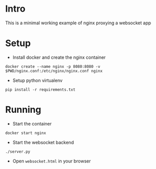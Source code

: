 # Intro
This is a minimal working example of nginx proxying a websocket app


# Setup
- Install docker and create the nginx container

```
docker create --name nginx -p 8080:8080 -v $PWD/nginx.conf:/etc/nginx/nginx.conf nginx
```

- Setup python virtualenv

```
pip install -r requirements.txt
```


# Running
- Start the container

```
docker start nginx
```

- Start the websocket backend

```
./server.py
```

- Open `websocket.html` in your browser


